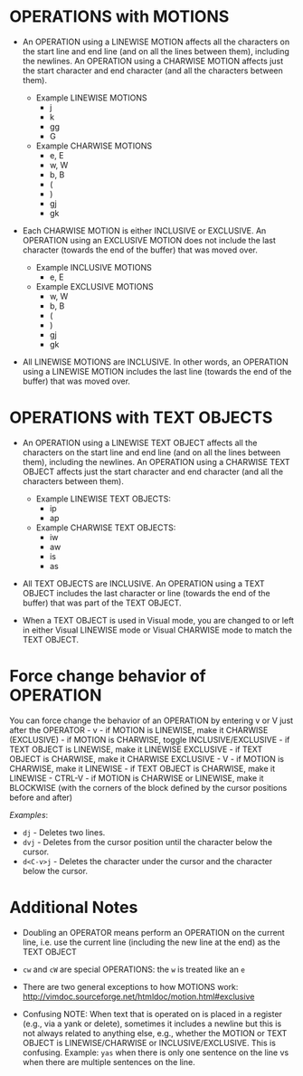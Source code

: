 # OPERATIONS with MOTIONS
- An OPERATION using a LINEWISE MOTION affects all the characters on the start line and end line (and on all the lines between them), including the newlines. An OPERATION using a CHARWISE MOTION affects just the start character and end character (and all the characters between them).
	- Example LINEWISE MOTIONS
		- j
		- k
		- gg
		- G
	- Example CHARWISE MOTIONS
		- e, E
		- w, W
		- b, B
		- (
		- )
        - gj
        - gk

- Each CHARWISE MOTION is either INCLUSIVE or EXCLUSIVE. An OPERATION using an EXCLUSIVE MOTION does not include the last character (towards the end of the buffer) that was moved over.
	- Example INCLUSIVE MOTIONS
		- e, E
	- Example EXCLUSIVE MOTIONS
		- w, W
		- b, B
        - (
        - )
        - gj
        - gk

- All LINEWISE MOTIONS are INCLUSIVE. In other words, an OPERATION using a LINEWISE MOTION includes the last line (towards the end of the buffer) that was moved over.

# OPERATIONS with TEXT OBJECTS
- An OPERATION using a LINEWISE TEXT OBJECT affects all the characters on the start line and end line (and on all the lines between them), including the newlines. An OPERATION using a CHARWISE TEXT OBJECT affects just the start character and end character (and all the characters between them).
	- Example LINEWISE TEXT OBJECTS:
		- ip
		- ap
	- Example CHARWISE TEXT OBJECTS:
		- iw
		- aw
		- is
		- as

- All TEXT OBJECTS are INCLUSIVE. An OPERATION using a TEXT OBJECT includes the last character or line (towards the end of the buffer) that was part of the TEXT OBJECT.

- When a TEXT OBJECT is used in Visual mode, you are changed to or left in either Visual LINEWISE mode or Visual CHARWISE mode to match the TEXT OBJECT.

# Force change behavior of OPERATION
You can force change the behavior of an OPERATION by entering v or V just after the OPERATOR
    - v
        - if MOTION is LINEWISE, make it CHARWISE (EXCLUSIVE)
        - if MOTION is CHARWISE, toggle INCLUSIVE/EXCLUSIVE
        - if TEXT OBJECT is LINEWISE, make it LINEWISE EXCLUSIVE
        - if TEXT OBJECT is CHARWISE, make it CHARWISE EXCLUSIVE
    - V
        - if MOTION is CHARWISE, make it LINEWISE
        - if TEXT OBJECT is CHARWISE, make it LINEWISE
    - CTRL-V
        - if MOTION is CHARWISE or LINEWISE, make it BLOCKWISE (with the corners of the block defined by the cursor positions before and after)

*Examples*:
- `dj` - Deletes two lines.
- `dvj` - Deletes from the cursor position until the character below the cursor.
- `d<C-v>j` - Deletes the character under the cursor and the character below the cursor.

# Additional Notes
- Doubling an OPERATOR means perform an OPERATION on the current line, i.e. use the current line (including the new line at the end) as the TEXT OBJECT

- `cw` and `cW` are special OPERATIONS: the `w` is treated like an `e`

- There are two general exceptions to how MOTIONS work: http://vimdoc.sourceforge.net/htmldoc/motion.html#exclusive

- Confusing NOTE: When text that is operated on is placed in a register (e.g., via a yank or delete), sometimes it includes a newline but this is not always related to anything else, e.g., whether the MOTION or TEXT OBJECT is LINEWISE/CHARWISE or INCLUSIVE/EXCLUSIVE. This is confusing. Example: `yas` when there is only one sentence on the line vs when there are multiple sentences on the line.
